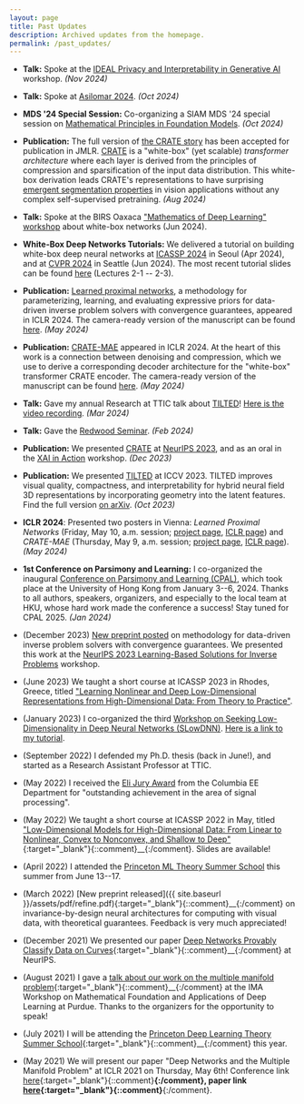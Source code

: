 ```yaml
---
layout: page
title: Past Updates
description: Archived updates from the homepage.
permalink: /past_updates/
---
```



- **Talk:** Spoke at the [IDEAL Privacy and Interpretability in Generative
  AI](https://www.ideal-institute.org/2024/09/04/workshop-on-harmonious-human-ai-ecosystems-2/)
  workshop. _(Nov 2024)_

- **Talk:** Spoke at [Asilomar
  2024](https://cmsworkshops.com/Asilomar2024/view_session.php?SessionID=1086).
  _(Oct 2024)_

- **MDS '24 Special Session:** Co-organizing a SIAM MDS '24 special session
  on [Mathematical Principles in Foundation
  Models](https://meetings.siam.org/sess/dsp_programsess.cfm?SESSIONCODE=80543).
  _(Oct 2024)_

- **Publication:** The full version of [the CRATE
  story](http://arxiv.org/abs/2311.13110) has been accepted for publication in
  JMLR.
  [CRATE](https://ma-lab-berkeley.github.io/CRATE/) is a "white-box" (yet
  scalable) *transformer architecture* where each layer is derived from the
  principles of compression and sparsification of the input data distribution.
  This white-box derivation leads CRATE's representations to have surprising
  [emergent segmentation properties](https://arxiv.org/abs/2308.16271) in
  vision applications without any complex self-supervised pretraining. _(Aug 2024)_

- **Talk:** Spoke at the BIRS Oaxaca ["Mathematics of Deep Learning"
  workshop](https://www.birs.ca/events/2024/5-day-workshops/24w5297) about
  white-box networks (Jun 2024).

- **White-Box Deep Networks Tutorials:** We delivered a tutorial on building white-box deep neural networks
  at [ICASSP 2024](https://cmsworkshops.com/ICASSP2024/tutorials.php#tut25) in
  Seoul (Apr 2024), and at [CVPR
  2024](https://cvpr2024-tutorial-low-dim-models.github.io) in Seattle (Jun
  2024). The most recent tutorial slides can be found
  [here](https://www.dropbox.com/home/CVPR-tutorial) (Lectures 2-1 -- 2-3).

- **Publication:** [Learned proximal networks](https://zhenghanfang.github.io/learned-proximal-networks/), a methodology for
  parameterizing, learning, and evaluating expressive priors for data-driven inverse
  problem solvers with convergence guarantees, appeared in ICLR 2024.
  The camera-ready version of the manuscript can be found
  [here](https://openreview.net/forum?id=kNPcOaqC5r). _(May 2024)_

- **Publication:** [CRATE-MAE](https://ma-lab-berkeley.github.io/CRATE/) appeared in ICLR 2024. At the heart of this work is a connection between
  denoising and compression, which we use to derive a corresponding decoder
  architecture for the "white-box" transformer CRATE encoder.
  The camera-ready version of the manuscript can be found
  [here](https://openreview.net/forum?id=PvyOYleymy). _(May 2024)_
  <!-- This work is described in Section 3 of the [complete CRATE -->
  <!-- paper](https://arxiv.org/abs/2311.13110). _(Jan 2024)_ -->

- **Talk:** Gave my annual Research at TTIC talk about [TILTED](https://brentyi.github.io/tilted)! [Here is the
  video
  recording](https://uchicago.hosted.panopto.com/Panopto/Pages/Viewer.aspx?id=db5b4c2a-96aa-4722-bb5f-b067015c0314). _(Mar 2024)_

- **Talk:** Gave the [Redwood
  Seminar](https://redwood.berkeley.edu/seminars/sam-buchanan-feb-2024/). _(Feb 2024)_

- **Publication:** We presented [CRATE](https://ma-lab-berkeley.github.io/CRATE/) at [NeurIPS
  2023](https://neurips.cc/virtual/2023/poster/71567), and as an oral in the
  [XAI in Action](https://neurips.cc/virtual/2023/75163) workshop. _(Dec 2023)_

- **Publication:** We presented [TILTED](https://brentyi.github.io/tilted/) at
  ICCV 2023. TILTED improves visual quality, compactness, and interpretability
  for hybrid neural field 3D representations by incorporating geometry into the
  latent features. Find the full version [on arXiv](https://arxiv.org/abs/2308.15461). _(Oct 2023)_

- **ICLR 2024**: Presented two posters in Vienna: _Learned Proximal Networks_
  (Friday, May 10, a.m. session; [project
  page](https://zhenghanfang.github.io/learned-proximal-networks/), [ICLR
  page](https://iclr.cc/virtual/2024/poster/17978)) and _CRATE-MAE_ (Thursday,
  May 9, a.m. session; [project
  page](https://ma-lab-berkeley.github.io/CRATE/), [ICLR
  page](https://iclr.cc/virtual/2024/poster/18688)). _(May 2024)_

- **1st Conference on Parsimony and Learning:** I co-organized the inaugural [Conference on
  Parsimony and Learning (CPAL)](https://2024.cpal.cc), which took place at the
  University of Hong Kong from January 3--6, 2024. Thanks to all authors,
  speakers, organizers, and especially to the local team at HKU, whose hard
  work made the conference a success! Stay tuned for CPAL 2025. _(Jan 2024)_

- (December 2023) [New preprint posted](https://arxiv.org/abs/2310.14344) on
  methodology for data-driven inverse problem solvers with convergence
  guarantees. We presented this work at the [NeurIPS 2023 Learning-Based
  Solutions for Inverse Problems](https://neurips.cc/virtual/2023/79286)
  workshop.

- (June 2023) We taught a short course at ICASSP 2023 in Rhodes, Greece, titled
  ["Learning Nonlinear and Deep Low-Dimensional Representations from High-Dimensional Data: From Theory to Practice"](https://highdimdata-lowdimmodels-tutorial.github.io/).


- (January 2023) I co-organized the third [Workshop on Seeking
  Low-Dimensionality in Deep Neural Networks
  (SLowDNN)](https://slowdnn-workshop.github.io/). [Here is a link to my
  tutorial](https://www.youtube.com/watch?v=EO39D_Jfq_E&t=3s&pp=ygUMc2FtIGJ1Y2hhbmFu).

- (September 2022) I defended my Ph.D. thesis (back in June!), and started as a
  Research Assistant Professor at TTIC. 

- (May 2022) I received the [Eli Jury
  Award](https://www.ee.columbia.edu/student-awards-and-fellowships) from the
  Columbia EE Department for "outstanding achievement in the area of signal
  processing". 

- (May 2022) We taught a short course at ICASSP 2022 in May, titled
  ["Low-Dimensional Models for High-Dimensional Data: From Linear to Nonlinear,
  Convex to Nonconvex, and Shallow to
  Deep"](https://highdimdata-lowdimmodels-tutorial.github.io/2022){:target="_blank"}{::comment}__{:/comment}.
  Slides are available!

- (April 2022) I attended the [Princeton ML Theory Summer
  School](https://mlschool.princeton.edu/) this summer from June 13--17. 

- (March 2022) [New preprint released]({{ site.baseurl }}/assets/pdf/refine.pdf){:target="_blank"}{::comment}__{:/comment}
  on invariance-by-design neural architectures for computing with visual data,
  with theoretical guarantees.  Feedback is very much appreciated! 

- (December 2021) We presented our paper [Deep Networks Provably Classify Data
  on
  Curves](https://papers.nips.cc/paper/2021/hash/f26df67e8110ee2b44923db775e3e47f-Abstract.html){:target="_blank"}{::comment}__{:/comment}
  at NeurIPS. 

- (August 2021) I gave a [talk about our work on the multiple manifold
  problem](https://www.youtube.com/watch?v=PEaYY2TLvYY){:target="_blank"}{::comment}__{:/comment}
  at the IMA Workshop on Mathematical Foundation and Applications of Deep
  Learning at Purdue. Thanks to the organizers for the opportunity to speak!

- (July 2021) I will be attending the [Princeton Deep Learning Theory Summer
  School](https://deep-learning-summer-school.princeton.edu){:target="_blank"}{::comment}__{:/comment} this year.

- (May 2021) We will present our paper "Deep Networks and the Multiple Manifold
  Problem" at ICLR 2021 on Thursday, May 6th! Conference link
  [here](https://iclr.cc/virtual/2021/poster/2530){:target="_blank"}{::comment}__{:/comment}, paper
  link [here](https://openreview.net/forum?id=O-6Pm_d_Q-){:target="_blank"}{::comment}__{:/comment}.
